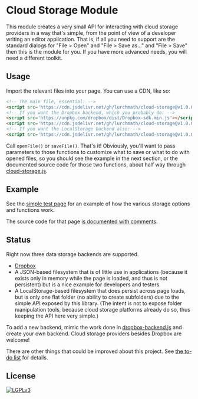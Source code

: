 
# Cloud Storage Module

This module creates a very small API for interacting with cloud storage
providers in a way that's simple, from the point of view of a developer
writing an editor application.  That is, if all you need to support are the
standard dialogs for "File > Open" and "File > Save as..." and "File > Save"
then this is the module for you.  If you have more advanced needs, you will
need a different toolkit.

## Usage

Import the relevant files into your page.  You can use a CDN, like so:
```html
<!-- The main file, essential: -->
<script src='https://cdn.jsdelivr.net/gh/lurchmath/cloud-storage@v1.0.0/cloud-storage.js'></script>
<!-- If you want the Dropbox backend, which you probably do: -->
<script src='https://unpkg.com/dropbox/dist/Dropbox-sdk.min.js'></script>
<script src='https://cdn.jsdelivr.net/gh/lurchmath/cloud-storage@v1.0.0/dropbox-backend.js'></script>
<!-- If you want the LocalStorage backend also: -->
<script src='https://cdn.jsdelivr.net/gh/lurchmath/cloud-storage@v1.0.0/localstorage-backend.js'></script>
```

Call `openFile()` or `saveFile()`.  That's it!  Obviously, you'll want to
pass parameters to those functions to customize what to save or what to do
with opened files, so you should see the example in the next section, or the
documented source code for those two functions, about half way through
[cloud-storage.js](cloud-storage.js).

## Example

See the [simple test
page](http://lurchmath.github.io/cloud-storage/test.html) for an example of
how the various storage options and functions work.

The source code for that page [is documented with
comments](https://github.com/lurchmath/cloud-storage/blob/master/test.html).

## Status

Right now three data storage backends are supported.

 * [Dropbox](http://dropbox.com)
 * A JSON-based filesystem that is of little use in applications (because it
   exists only in memory while the page is loaded, and thus is not
   persistent) but is a nice example for developers and testers.
 * A LocalStorage-based filesystem that does persist across page loads, but
   is only one flat folder (no ability to create subfolders) due to the
   simple API exposed by this library.  (The intent is not to expose folder
   manipulation tools, because cloud storage platforms already do so, thus
   keeping the API here very simple.)

To add a new backend, mimic the work done in
[dropbox-backend.js](dropbox-backend.js) and create your own backend.
Cloud storage providers besides Dropbox are welcome!

There are other things that could be improved about this project.
See [the to-do list](TODO.md) for details.

## License

[![LGPLv3](https://www.gnu.org/graphics/lgplv3-147x51.png)](https://www.gnu.org/licenses/lgpl-3.0.en.html)
